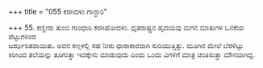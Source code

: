 +++
title = "055 ಕರಗಿದಳು ಗಾನ್ಧಾರಿ"

+++
55.  ಕಣ್ಣೀರು ತುಂಬಿ ಗಾಂಧಾರಿ ಕರಗಿಹೋದಳು.  ಧೃತರಾಷ್ಟ್ರನ ಹೃದಯವು ಮಗನ ಮಾತುಗಳ ಒನಕೆಯ ಪೆಟ್ಟುಗಳಿಂದ  
ಜರ್ಝರಿತವಾಯಿತು. ಅವನ ಕಣ್ಗಳಲ್ಲಿ ಸಹ ನೀರು ಧಾರಾಕಾರವಾಗಿ ಸುರಿಯುತ್ತಿತ್ತು. ಮೂಗಿನ ಮೇಲೆ ಬೆರಳಿಟ್ಟು ಕಿರೀಟದ ತಲೆಯನ್ನು ತೂಗುತ್ತಾ ಇದಕ್ಕೇನು ಮಾಡುವುದು ಎಂದು ಒಂದು ವಿಗಳಿಗೆ ಮಾತ್ರ ಚಿಂತಿಸುತ್ತಾ ಮೌನವಾಗಿದ್ದ.